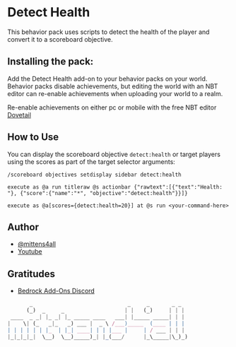 # Detect Health

This behavior pack uses scripts to detect the health of the player and convert it to a scoreboard objective.

## Installing the pack:

Add the Detect Health add-on to your behavior packs on your world. Behavior packs disable achievements, but editing the world with an NBT editor can re-enable achievements when uploading your world to a realm.

Re-enable achievements on either pc or mobile with the free NBT editor [Dovetail](https://github.com/Offroaders123/Dovetail)

## How to Use

You can display the scoreboard objective `detect:health` or target players using the scores as part of the target selector arguments:
```
/scoreboard objectives setdisplay sidebar detect:health

execute as @a run titleraw @s actionbar {"rawtext":[{"text":"Health: "}, {"score":{"name":"*", "objective":"detect:health"}}]}

execute as @a[scores={detect:health=20}] at @s run <your-command-here>
```
## Author

- [@mittens4all](https://www.github.com/mittens4all)
- [Youtube](https://www.youtube.com/@mittens4all)

## Gratitudes

- [Bedrock Add-Ons Discord](https://discord.gg/46JUdQb)

```js
       _                              _     _       _ _  
      (_)  _     _                   | |   (_)     | | | 
 ____  _ _| |_ _| |_ _____ ____   ___| |_____ _____| | | 
|    \| (_   _|_   _) ___ |  _ \ /___)_____  (____ | | | 
| | | | | | |_  | |_| ____| | | |___ |     | / ___ | | | 
|_|_|_|_|  \__)  \__)_____)_| |_(___/      |_\_____|\_)_)
                                                         
```
